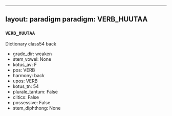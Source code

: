 
---
layout: paradigm
paradigm: VERB_HUUTAA
---
### ` VERB_HUUTAA `

Dictionary class54 back
* grade_dir: weaken
* stem_vowel: None
* kotus_av: F
* pos: VERB
* harmony: back
* upos: VERB
* kotus_tn: 54
* plurale_tantum: False
* clitics: False
* possessive: False
* stem_diphthong: None

